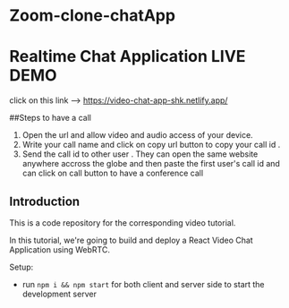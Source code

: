 # Zoom-clone-chatApp

# Realtime Chat Application LIVE DEMO

click on this link  --> https://video-chat-app-shk.netlify.app/

##Steps to have a call
1. Open the url and allow video and audio access of your device.
2. Write your call name and click on copy url button to copy your call id .
3. Send the call id to other user . They can open the same website anywhere accross the globe and then
   paste the first user's call id and can click on call button to have a conference call 


## Introduction
This is a code repository for the corresponding video tutorial. 

In this tutorial, we're going to build and deploy a React Video Chat Application using WebRTC.

Setup:
- run ```npm i && npm start``` for both client and server side to start the development server

